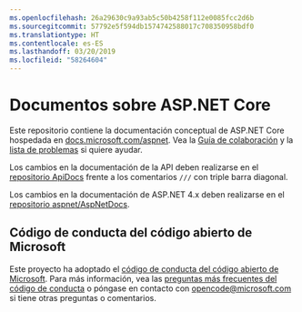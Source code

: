 ```yaml
---
ms.openlocfilehash: 26a29630c9a93ab5c50b4258f112e0085fcc2d6b
ms.sourcegitcommit: 57792e5f594db1574742588017c708350958bdf0
ms.translationtype: HT
ms.contentlocale: es-ES
ms.lasthandoff: 03/20/2019
ms.locfileid: "58264604"
---
```

# <a name="aspnet-core-docs"></a>Documentos sobre ASP.NET Core

Este repositorio contiene la documentación conceptual de ASP.NET Core hospedada en [docs.microsoft.com/aspnet](https://docs.microsoft.com/aspnet). Vea la [Guía de colaboración](CONTRIBUTING.md) y la [lista de problemas](https://github.com/aspnet/Docs/issues) si quiere ayudar.

Los cambios en la documentación de la API deben realizarse en el [repositorio ApiDocs](https://github.com/aspnet/ApiDocs) frente a los comentarios `///` con triple barra diagonal.

Los cambios en la documentación de ASP.NET 4.x deben realizarse en el [repositorio aspnet/AspNetDocs](https://github.com/aspnet/AspNetDocs).

## <a name="microsoft-open-source-code-of-conduct"></a>Código de conducta del código abierto de Microsoft

Este proyecto ha adoptado el [código de conducta del código abierto de Microsoft](https://opensource.microsoft.com/codeofconduct/).
Para más información, vea las [preguntas más frecuentes del código de conducta](https://opensource.microsoft.com/codeofconduct/faq/) o póngase en contacto con [opencode@microsoft.com](mailto:opencode@microsoft.com) si tiene otras preguntas o comentarios.

